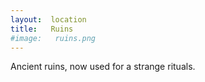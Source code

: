 ```yaml
---
layout:  location
title:   Ruins
#image:   ruins.png
---
```



Ancient ruins, now used for a strange rituals.








